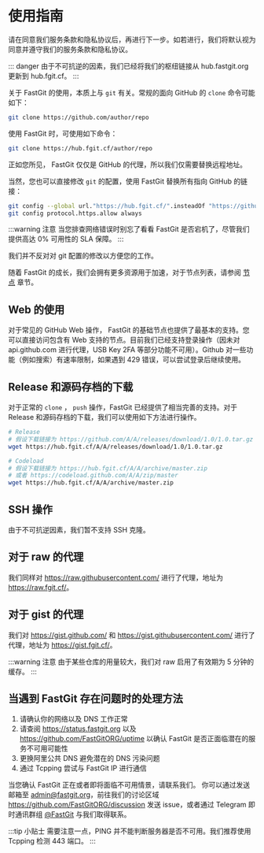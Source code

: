 # 使用指南

请在同意我们服务条款和隐私协议后，再进行下一步。如若进行，我们将默认视为同意并遵守我们的服务条款和隐私协议。

::: danger
由于不可抗逆的因素，我们已经将我们的枢纽链接从 hub.fastgit.org 更新到 hub.fgit.cf。
:::

关于 FastGit 的使用，本质上与 `git` 有关。常规的面向 GitHub 的 `clone` 命令可能如下：

```bash
git clone https://github.com/author/repo
```

使用 FastGit 时，可使用如下命令：

```bash
git clone https://hub.fgit.cf/author/repo
```

正如您所见， FastGit 仅仅是 GitHub 的代理，所以我们仅需要替换远程地址。

当然，您也可以直接修改 `git` 的配置，使用 FastGit 替换所有指向 GitHub 的链接：

```bash
git config --global url."https://hub.fgit.cf/".insteadOf "https://github.com/"
git config protocol.https.allow always
```

:::warning 注意
当您排查网络错误时别忘了看看 FastGit 是否宕机了，尽管我们提供高达 0% 可用性的 SLA 保障。
:::

我们并不反对对 git 配置的修改以方便您的工作。

随着 FastGit 的成长，我们会拥有更多资源用于加速，对于节点列表，请参阅 [节点](../zh-cn/node.html) 章节。

## Web 的使用

对于常见的 GitHub Web 操作， FastGit 的基础节点也提供了最基本的支持。您可以直接访问包含有 Web 支持的节点。目前我们已经支持登录操作（因未对 api.github.com 进行代理，USB Key 2FA 等部分功能不可用）。Github 对一些功能（例如搜索）有速率限制，如果遇到 429 错误，可以尝试登录后继续使用。

## Release 和源码存档的下载

对于正常的 `clone` ， `push` 操作，FastGit 已经提供了相当完善的支持。对于 Release 和源码存档的下载，我们可以使用如下方法进行操作。

```bash
# Release
# 假设下载链接为 https://github.com/A/A/releases/download/1.0/1.0.tar.gz
wget https://hub.fgit.cf/A/A/releases/download/1.0/1.0.tar.gz

# Codeload
# 假设下载链接为 https://hub.fgit.cf/A/A/archive/master.zip
# 或者 https://codeload.github.com/A/A/zip/master
wget https://hub.fgit.cf/A/A/archive/master.zip
```

## SSH 操作

由于不可抗逆因素，我们暂不支持 SSH 克隆。

## 对于 raw 的代理

我们同样对 <https://raw.githubusercontent.com/> 进行了代理，地址为 <https://raw.fgit.cf/>。

## 对于 gist 的代理

我们对 <https://gist.github.com/> 和 <https://gist.githubusercontent.com/> 进行了代理，地址为 <https://gist.fgit.cf/>。

:::warning 注意
由于某些仓库的用量较大，我们对 raw 启用了有效期为 5 分钟的缓存。
:::

## 当遇到 FastGit 存在问题时的处理方法

1. 请确认你的网络以及 DNS 工作正常
2. 请查阅 <https://status.fastgit.org> 以及 <https://github.com/FastGitORG/uptime> 以确认 FastGit 是否正面临潜在的服务不可用可能性
3. 更换阿里公共 DNS 避免潜在的 DNS 污染问题
4. 通过 Tcpping 尝试与 FastGit IP 进行通信

当您确认 FastGit 正在或者即将面临不可用情景，请联系我们。
你可以通过发送邮箱至 [admin@fastgit.org](mailto:admin@fastgit.org)，前往我们的讨论区域 <https://github.com/FastGitORG/discussion> 发送 issue，或者通过 Telegram 即时通讯群组 [@FastGit](https://t.me/fastgit) 与我们取得联系。

:::tip 小贴士
需要注意一点，PING 并不能判断服务器是否不可用。我们推荐使用 Tcpping 检测 443 端口。
:::
